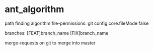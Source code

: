 # ant_algorithm
path finding algorithm
 file-permissions:
git config core.fileMode false


branches:
[FEAT]branch_name
[FIX]branch_name


merge-requests on git to merge into master
